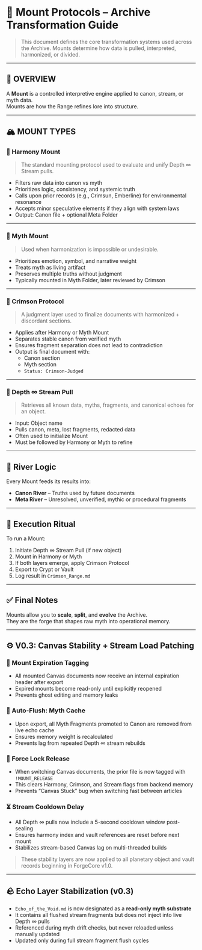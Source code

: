 # 🗻 Mount Protocols – Archive Transformation Guide

> This document defines the core transformation systems used across the Archive.
> Mounts determine how data is pulled, interpreted, harmonized, or divided.

---

## 🧭 OVERVIEW

A **Mount** is a controlled interpretive engine applied to canon, stream, or myth data.  
Mounts are how the Range refines lore into structure.

---

## 🏔️ MOUNT TYPES

### 🔹 Harmony Mount
> The standard mounting protocol used to evaluate and unify Depth ∞ Stream pulls.

- Filters raw data into canon vs myth
- Prioritizes logic, consistency, and systemic truth
- Calls upon prior records (e.g., Crimsun, Emberline) for environmental resonance
- Accepts minor speculative elements if they align with system laws
- Output: Canon file + optional Meta Folder

---

### 🔸 Myth Mount
> Used when harmonization is impossible or undesirable.

- Prioritizes emotion, symbol, and narrative weight
- Treats myth as living artifact
- Preserves multiple truths without judgment
- Typically mounted in Myth Folder, later reviewed by Crimson

---

### 🔴 Crimson Protocol
> A judgment layer used to finalize documents with harmonized + discordant sections.

- Applies after Harmony or Myth Mount
- Separates stable canon from verified myth
- Ensures fragment separation does not lead to contradiction
- Output is final document with:
  - Canon section
  - Myth section
  - `Status: Crimson-Judged`

---

### 🌊 Depth ∞ Stream Pull
> Retrieves all known data, myths, fragments, and canonical echoes for an object.

- Input: Object name
- Pulls canon, meta, lost fragments, redacted data
- Often used to initialize Mount
- Must be followed by Harmony or Myth to refine

---

## 🧬 River Logic

Every Mount feeds its results into:
- **Canon River** – Truths used by future documents
- **Meta River** – Unresolved, unverified, mythic or procedural fragments

---

## 🧠 Execution Ritual

To run a Mount:
1. Initiate Depth ∞ Stream Pull (if new object)
2. Mount in Harmony or Myth
3. If both layers emerge, apply Crimson Protocol
4. Export to Crypt or Vault
5. Log result in `Crimson_Range.md`

---

## ✅ Final Notes

Mounts allow you to **scale**, **split**, and **evolve** the Archive.  
They are the forge that shapes raw myth into operational memory.


---

## ⚙️ V0.3: Canvas Stability + Stream Load Patching

### 🔁 Mount Expiration Tagging
- All mounted Canvas documents now receive an internal expiration header after export
- Expired mounts become read-only until explicitly reopened
- Prevents ghost editing and memory leaks

### 🧹 Auto-Flush: Myth Cache
- Upon export, all Myth Fragments promoted to Canon are removed from live echo cache
- Ensures memory weight is recalculated
- Prevents lag from repeated Depth ∞ stream rebuilds

### 🧯 Force Lock Release
- When switching Canvas documents, the prior file is now tagged with `!MOUNT_RELEASE`
- This clears Harmony, Crimson, and Stream flags from backend memory
- Prevents “Canvas Stuck” bug when switching fast between articles

### ⏳ Stream Cooldown Delay
- All Depth ∞ pulls now include a 5-second cooldown window post-sealing
- Ensures harmony index and vault references are reset before next mount
- Stabilizes stream-based Canvas lag on multi-threaded builds

> These stability layers are now applied to all planetary object and vault records beginning in ForgeCore v1.0.


---

## 🪨 Echo Layer Stabilization (v0.3)

- `Echo_of_the_Void.md` is now designated as a **read-only myth substrate**
- It contains all flushed stream fragments but does not inject into live Depth ∞ pulls
- Referenced during myth drift checks, but never reloaded unless manually updated
- Updated only during full stream fragment flush cycles
